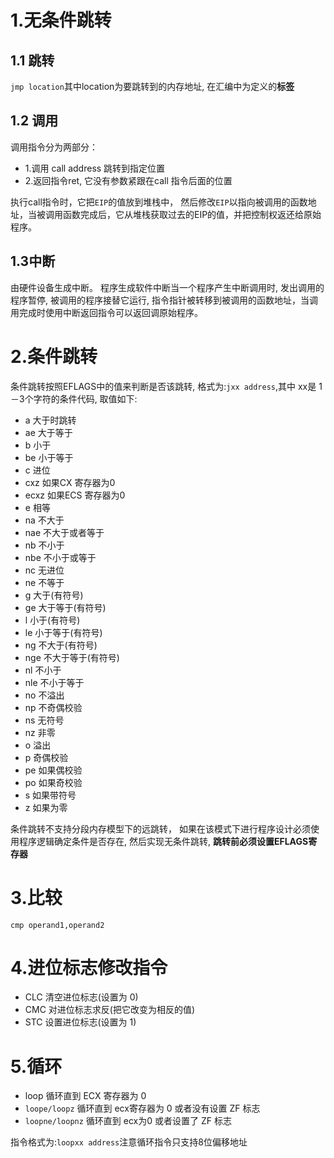 # 1.无条件跳转
## 1.1 跳转
`jmp location`其中location为要跳转到的内存地址, 在汇编中为定义的**标签**

## 1.2 调用
调用指令分为两部分：

* 1.调用 call address 跳转到指定位置
* 2.返回指令ret, 它没有参数紧跟在call 指令后面的位置

执行call指令时，它把`EIP`的值放到堆栈中， 然后修改`EIP`以指向被调用的函数地址，当被调用函数完成后，它从堆栈获取过去的EIP的值，并把控制权返还给原始程序。

## 1.3中断
由硬件设备生成中断。 程序生成软件中断当一个程序产生中断调用时, 发出调用的程序暂停, 被调用的程序接替它运行, 指令指针被转移到被调用的函数地址，当调用完成时使用中断返回指令可以返回调原始程序。

# 2.条件跳转
条件跳转按照EFLAGS中的值来判断是否该跳转, 格式为:`jxx address`,其中 xx是 1－3个字符的条件代码, 取值如下:

* a 大于时跳转
* ae 大于等于
* b 小于
* be 小于等于
* c 进位
* cxz 如果CX 寄存器为0
* ecxz 如果ECS 寄存器为0
* e 相等
* na 不大于
* nae 不大于或者等于
* nb 不小于
* nbe 不小于或等于
* nc 无进位
* ne 不等于
* g 大于(有符号)
* ge 大于等于(有符号)
* l 小于(有符号)
* le 小于等于(有符号)
* ng 不大于(有符号)
* nge 不大于等于(有符号)
* nl 不小于
* nle 不小于等于
* no 不溢出
* np 不奇偶校验
* ns 无符号
* nz 非零
* o 溢出
* p 奇偶校验
* pe 如果偶校验
* po 如果奇校验
* s 如果带符号
* z 如果为零

条件跳转不支持分段内存模型下的远跳转， 如果在该模式下进行程序设计必须使用程序逻辑确定条件是否存在, 然后实现无条件跳转, **跳转前必须设置EFLAGS寄存器**

# 3.比较

`cmp operand1,operand2`

# 4.进位标志修改指令

* CLC 清空进位标志(设置为 0)
* CMC 对进位标志求反(把它改变为相反的值)
* STC 设置进位标志(设置为 1)

# 5.循环

* loop 循环直到 ECX 寄存器为 0
* `loope/loopz` 循环直到 ecx寄存器为 0 或者没有设置 ZF 标志
* `loopne/loopnz` 循环直到 ecx为0 或者设置了 ZF 标志

指令格式为:`loopxx address`注意循环指令只支持8位偏移地址